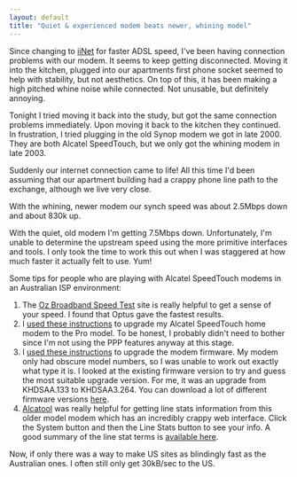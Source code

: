 ```yaml
---
layout: default
title: "Quiet & experienced modem beats newer, whining model"
---
```


Since changing to [iiNet](http://www.iinet.net.au) for faster ADSL speed, I've
been having connection problems with our modem. It seems to keep getting
disconnected. Moving it into the kitchen, plugged into our apartments first
phone socket seemed to help with stability, but not aesthetics. On top of this,
it has been making a high pitched whine noise while connected. Not unusable,
but definitely annoying.

Tonight I tried moving it back into the study, but got the same connection
problems immediately. Upon moving it back to the kitchen they continued. In
frustration, I tried plugging in the old Synop modem we got in late 2000. They
are both Alcatel SpeedTouch, but we only got the whining modem in late 2003.

Suddenly our internet connection came to life! All this time I'd been assuming
that our apartment building had a crappy phone line path to the exchange,
although we live very close.

With the whining, newer modem our synch speed was about 2.5Mbps down and about
830k up.

With the quiet, old modem I'm getting 7.5Mbps down. Unfortunately, I'm unable
to determine the upstream speed using the more primitive interfaces and tools.
I only took the time to work this out when I was staggered at how much faster
it actually felt to use. Yum!

Some tips for people who are playing with Alcatel SpeedTouch modems in an Australian ISP environment:
1. The [Oz Broadband Speed Test](http://members.optusnet.com.au/djalexm/speedtest/) site is really helpful to get a sense of your speed. I found that Optus gave the fastest results.
2. I [used these instructions](http://www.petri.co.il/upgrade_from_alcatel_speedtouch_home_to_pro.htm) to upgrade my Alcatel SpeedTouch home modem to the Pro model. To be honest, I probably didn't need to bother since I'm not using the PPP features anyway at this stage.
3. I [used these instructions](http://www.dslsupport.co.uk/downloads/HAP/SoftwareUpgrade.pdf) to upgrade the modem firmware. My modem only had obscure model numbers, so I was unable to work out exactly what type it is. I looked at the existing firmware version to try and guess the most suitable upgrade version. For me, it was an upgrade from KHDSAA.133 to KHDSAA3.264. You can download a lot of different firmware versions [here](http://www.nzdsl.co.nz/software/alcatel/Default.htm).
4. [Alcatool](http://www.nubz.org/alcatool/) was really helpful for getting line stats information from this older model modem which has an incredibly crappy web interface. Click the System button and then the Line Stats button to see your info. A good summary of the line stat terms is [available here](http://www.dslreports.com/faq/6728).

Now, if only there was a way to make US sites as blindingly fast as the Australian ones. I often still only get 30kB/sec to the US.
